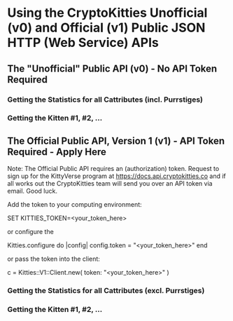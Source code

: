 # Using the CryptoKitties Unofficial (v0) and Official (v1) Public JSON HTTP (Web Service) APIs



## The "Unofficial" Public API (v0) - No API Token Required

### Getting the Statistics for all Cattributes (incl. Purrstiges)


### Getting the Kitten #1, #2, ...


## The Official Public API, Version 1 (v1) - API Token Required - Apply Here

Note: The Official Public API requires an (authorization) token.
Request to sign up for the KittyVerse program 
at <https://docs.api.cryptokitties.co> 
and if all works out the CryptoKitties team will send you over an API token via email. 
Good luck.


Add the token to your computing environment:

SET KITTIES_TOKEN=<your_token_here>

or configure the 

Kitties.configure do |config|
  config.token = "<your_token_here>"
end

or pass the token into the client:

c = Kitties::V1::Client.new( token: "<your_token_here>" )


### Getting the Statistics for all Cattributes (excl. Purrstiges)


### Getting the Kitten #1, #2, ...


